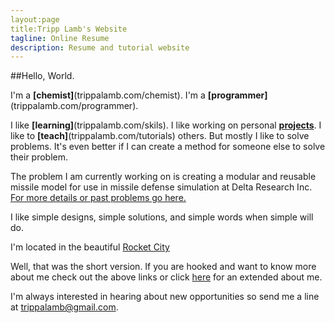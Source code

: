```yaml
---
layout:page
title:Tripp Lamb's Website
tagline: Online Resume
description: Resume and tutorial website
---
```


##Hello, World.

I'm a **[chemist]**(trippalamb.com/chemist). 
I'm a **[programmer]**(trippalamb.com/programmer).

I like **[learning]**(trippalamb.com/skils). 
I like working on personal [**projects**](trippalamb.com/projects). 
I like to **[teach]**(trippalamb.com/tutorials) others.
But mostly I like to solve problems. It's even better if I can create a method for someone else to solve their problem.

The problem I am currently working on is creating a modular and reusable missile model for use in missile defense simulation at Delta Research Inc. [For more details or past problems go here.](trippalamb.com/problems) 

I like simple designs, simple solutions, and simple words when simple will do.

I'm located in the beautiful [Rocket City](https://en.wikipedia.org/wiki/Huntsville,_Alabama)

Well, that was the short version. If you are hooked and want to know more about me check out the above links or click [here](trippalamb.com/about) for an extended about me.

I'm always interested in hearing about new opportunities so send me a line at trippalamb@gmail.com.
